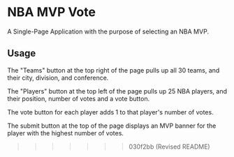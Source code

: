 # NBA MVP Vote

A Single-Page Application with the purpose of selecting an NBA MVP.

## Usage

The "Teams" button at the top right of the page pulls up all 30 teams, and their city, division, and conference.

The "Players" button at the top left of the page pulls up 25 NBA players, and their position, number of votes and a vote button.

The vote button for each player adds 1 to that player's number of votes.

The submit button at the top of the page displays an MVP banner for the player with the highest number of votes.
>>>>>>> 030f2bb (Revised README)
